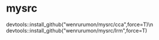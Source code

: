 # mysrc

devtools::install_github("wenrurumon/mysrc/cca",force=T)\n
devtools::install_github("wenrurumon/mysrc/lrm",force=T)
